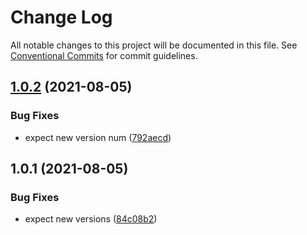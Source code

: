 # Change Log

All notable changes to this project will be documented in this file.
See [Conventional Commits](https://conventionalcommits.org) for commit guidelines.

## [1.0.2](https://github.com/kelvin94/lerna-playground/compare/@klin/pkg1@1.0.1...@klin/pkg1@1.0.2) (2021-08-05)


### Bug Fixes

* expect new version num ([792aecd](https://github.com/kelvin94/lerna-playground/commit/792aecda270e96f9da240516da39f01d3d2c82c1))





## 1.0.1 (2021-08-05)


### Bug Fixes

* expect new versions ([84c08b2](https://github.com/kelvin94/lerna-playground/commit/84c08b2b953e416a326c7e1e7e27476a7d8731aa))
